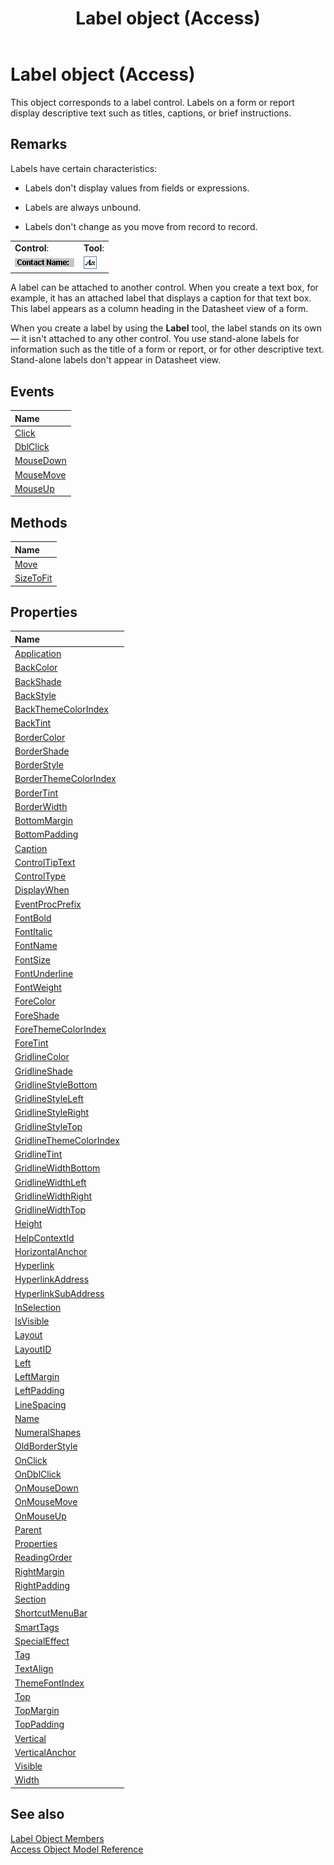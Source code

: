 ﻿---
title: Label object (Access)
keywords: vbaac10.chm10271
f1_keywords:
- vbaac10.chm10271
ms.prod: access
api_name:
- Access.Label
ms.assetid: 3d83d916-85d7-b2eb-c9f6-f9a6ff0c9ec7
ms.date: 06/08/2017
---


# Label object (Access)

This object corresponds to a label control. Labels on a form or report display descriptive text such as titles, captions, or brief instructions.


## Remarks

Labels have certain characteristics:


- Labels don't display values from fields or expressions.
    
- Labels are always unbound.
    
- Labels don't change as you move from record to record.
    

|||
|:-----|:-----|
|**Control**:|**Tool**:|
|![Label control](../images/t-label_ZA06053967.gif)|![Label tool](../images/label_ZA06044394.gif)|

A label can be attached to another control. When you create a text box, for example, it has an attached label that displays a caption for that text box. This label appears as a column heading in the Datasheet view of a form.

When you create a label by using the  **Label** tool, the label stands on its own — it isn't attached to any other control. You use stand-alone labels for information such as the title of a form or report, or for other descriptive text. Stand-alone labels don't appear in Datasheet view.


## Events



|Name|
|:-----|
|[Click](Access.Label.Click.md)|
|[DblClick](Access.Label.DblClick.md)|
|[MouseDown](Access.Label.MouseDown.md)|
|[MouseMove](Access.Label.MouseMove.md)|
|[MouseUp](Access.Label.MouseUp.md)|

## Methods



|Name|
|:-----|
|[Move](Access.Label.Move.md)|
|[SizeToFit](Access.Label.SizeToFit.md)|

## Properties



|Name|
|:-----|
|[Application](Access.Label.Application.md)|
|[BackColor](Access.Label.BackColor.md)|
|[BackShade](Access.Label.BackShade.md)|
|[BackStyle](Access.Label.BackStyle.md)|
|[BackThemeColorIndex](Access.Label.BackThemeColorIndex.md)|
|[BackTint](Access.Label.BackTint.md)|
|[BorderColor](Access.Label.BorderColor.md)|
|[BorderShade](Access.Label.BorderShade.md)|
|[BorderStyle](Access.Label.BorderStyle.md)|
|[BorderThemeColorIndex](Access.Label.BorderThemeColorIndex.md)|
|[BorderTint](Access.Label.BorderTint.md)|
|[BorderWidth](Access.Label.BorderWidth.md)|
|[BottomMargin](Access.Label.BottomMargin.md)|
|[BottomPadding](Access.Label.BottomPadding.md)|
|[Caption](Access.Label.Caption.md)|
|[ControlTipText](Access.Label.ControlTipText.md)|
|[ControlType](Access.Label.ControlType.md)|
|[DisplayWhen](Access.Label.DisplayWhen.md)|
|[EventProcPrefix](Access.Label.EventProcPrefix.md)|
|[FontBold](Access.Label.FontBold.md)|
|[FontItalic](Access.Label.FontItalic.md)|
|[FontName](Access.Label.FontName.md)|
|[FontSize](Access.Label.FontSize.md)|
|[FontUnderline](Access.Label.FontUnderline.md)|
|[FontWeight](Access.Label.FontWeight.md)|
|[ForeColor](Access.Label.ForeColor.md)|
|[ForeShade](Access.Label.ForeShade.md)|
|[ForeThemeColorIndex](Access.Label.ForeThemeColorIndex.md)|
|[ForeTint](Access.Label.ForeTint.md)|
|[GridlineColor](Access.Label.GridlineColor.md)|
|[GridlineShade](Access.Label.GridlineShade.md)|
|[GridlineStyleBottom](Access.Label.GridlineStyleBottom.md)|
|[GridlineStyleLeft](Access.Label.GridlineStyleLeft.md)|
|[GridlineStyleRight](Access.Label.GridlineStyleRight.md)|
|[GridlineStyleTop](Access.Label.GridlineStyleTop.md)|
|[GridlineThemeColorIndex](Access.Label.GridlineThemeColorIndex.md)|
|[GridlineTint](Access.Label.GridlineTint.md)|
|[GridlineWidthBottom](Access.Label.GridlineWidthBottom.md)|
|[GridlineWidthLeft](Access.Label.GridlineWidthLeft.md)|
|[GridlineWidthRight](Access.Label.GridlineWidthRight.md)|
|[GridlineWidthTop](Access.Label.GridlineWidthTop.md)|
|[Height](Access.Label.Height.md)|
|[HelpContextId](Access.Label.HelpContextId.md)|
|[HorizontalAnchor](Access.Label.HorizontalAnchor.md)|
|[Hyperlink](Access.Label.Hyperlink.md)|
|[HyperlinkAddress](Access.Label.HyperlinkAddress.md)|
|[HyperlinkSubAddress](Access.Label.HyperlinkSubAddress.md)|
|[InSelection](Access.Label.InSelection.md)|
|[IsVisible](Access.Label.IsVisible.md)|
|[Layout](Access.Label.Layout.md)|
|[LayoutID](Access.Label.LayoutID.md)|
|[Left](Access.Label.Left.md)|
|[LeftMargin](Access.Label.LeftMargin.md)|
|[LeftPadding](Access.Label.LeftPadding.md)|
|[LineSpacing](Access.Label.LineSpacing.md)|
|[Name](Access.Label.Name.md)|
|[NumeralShapes](Access.Label.NumeralShapes.md)|
|[OldBorderStyle](Access.Label.OldBorderStyle.md)|
|[OnClick](Access.Label.OnClick.md)|
|[OnDblClick](Access.Label.OnDblClick.md)|
|[OnMouseDown](Access.Label.OnMouseDown.md)|
|[OnMouseMove](Access.Label.OnMouseMove.md)|
|[OnMouseUp](Access.Label.OnMouseUp.md)|
|[Parent](Access.Label.Parent.md)|
|[Properties](Access.Label.Properties.md)|
|[ReadingOrder](Access.Label.ReadingOrder.md)|
|[RightMargin](Access.Label.RightMargin.md)|
|[RightPadding](Access.Label.RightPadding.md)|
|[Section](Access.Label.Section.md)|
|[ShortcutMenuBar](Access.Label.ShortcutMenuBar.md)|
|[SmartTags](Access.Label.SmartTags.md)|
|[SpecialEffect](Access.Label.SpecialEffect.md)|
|[Tag](Access.Label.Tag.md)|
|[TextAlign](Access.Label.TextAlign.md)|
|[ThemeFontIndex](Access.Label.ThemeFontIndex.md)|
|[Top](Access.Label.Top.md)|
|[TopMargin](Access.Label.TopMargin.md)|
|[TopPadding](Access.Label.TopPadding.md)|
|[Vertical](Access.Label.Vertical.md)|
|[VerticalAnchor](Access.Label.VerticalAnchor.md)|
|[Visible](Access.Label.Visible.md)|
|[Width](Access.Label.Width.md)|

## See also


[Label Object Members](overview/Access.md)<br/>
[Access Object Model Reference](overview/Access/object-model.md)
